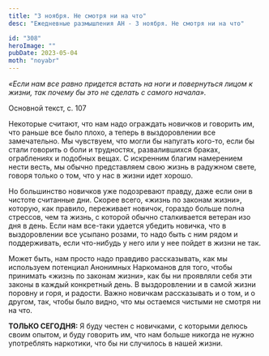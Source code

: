 ```yaml
---
title: "3 ноября. Не смотря ни на что"
desc: "Ежедневные размышления АН - 3 ноября. Не смотря ни на что"

id: "308"
heroImage: ""
pubDate: 2023-05-04
moth: "noyabr"
---
```


_«Если нам все равно придется встать на ноги и повернуться лицом к жизни, так
почему бы это не сделать с самого начала»._

Основной текст, с. 107

Некоторые считают, что нам надо ограждать новичков и говорить им, что раньше
все было плохо, а теперь в выздоровлении все замечательно. Мы чувствуем, что
могли бы напугать кого-то, если бы стали говорить о боли и трудностях,
развалившихся браках, ограблениях и подобных вещах. С искренним благим
намерением нести весть, мы обычно представляем свою жизнь в радужном свете,
говоря только о том, что у нас в жизни идет хорошо.

Но большинство новичков уже подозревают правду, даже если они в чистоте
считанные дни. Скорее всего, «жизнь по законам жизни», которую, как правило,
переживает новичок, гораздо больше полна стрессов, чем та жизнь, с которой
обычно сталкивается ветеран изо дня в день. Если нам все-таки удается убедить
новичка, что в выздоровлении все усыпано розами, то надо быть с ним рядом и
поддерживать, если что-нибудь у него или у нее пойдет в жизни не так.

Может быть, нам просто надо правдиво рассказывать, как мы используем потенциал
Анонимных Наркоманов для того, чтобы принимать «жизнь по законам жизни», как
бы ни проявляли себя эти законы в каждый конкретный день. В выздоровлении и в
самой жизни поровну и горя, и радости. Важно новичкам рассказывать и о том, и
о другом, так, чтобы было видно, что мы остаемся чистыми не смотря ни на что.

**ТОЛЬКО СЕГОДНЯ:** Я буду честен с новичками, с которыми делюсь своим опытом,
и буду говорить им, что нам больше никогда не нужно употреблять наркотики, что
бы ни случилось в нашей жизни.
